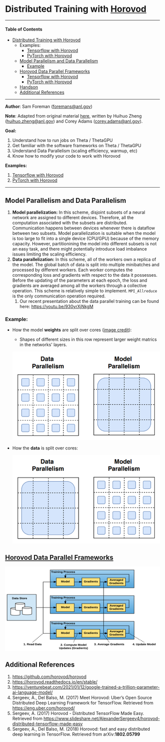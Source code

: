 # Distributed Training with [Horovod](https://github.com/horovod/horovod)

---

#### Table of Contents

- [Distributed Training with Horovod](#distributed-training-with-horovod1)
  - Examples:
    - [Tensorflow with Horovod](./tensorflow/README.md)
    - [PyTorch with Horovod](./torch/README.md)
  - [Model Parallelism and Data Parallelism](#model-parallelism-and-data-parallelism)
    + [Example](#example)
  - [Horovod Data Parallel Frameworks](#horovod-data-parallel-frameworks3)
    + [Tensorflow with Horovod](#tensorflow-with-horovod)
    * [PyTorch with Horovod](#pytorch-with-horovod)
  - [Handson](#handson)
  - [Additional References](#additional-references)

---

**Author**: Sam Foreman ([foremans@anl.gov](mailto:foremans@anl.gov))

**Note**:  Adapted from original material [here](https://github.com/argonne-lcf/sdl_ai_workshop/blob/master/01_distributedDeepLearning/Horovod/README.md), written by Huihuo Zheng ([huihuo.zheng@anl.gov](mailto:huihuo.zheng@anl.gov)) and Corey Adams ([corey.adams@anl.gov](mailto:corey.adams@anl.gov)).

**Goal:**

1. Understand how to run jobs on Theta / ThetaGPU
2. Get familiar with the software frameworks on Theta / ThetaGPU
3. Understand Data Parallelism (scaling efficiency, warmup, etc)
4. Know how to modify your code to work with Horovod

**Examples:**

1. [Tensorflow with Horovod](./tensorflow/README.md)
2. [PyTorch with Horovod](./torch/README.md)

---

## Model Parallelism and Data Parallelism

1. **Model parallelization:** In this scheme, disjoint subsets of a neural network are assigned to different devices. Therefore, all the computation associated with the subsets are distributed. Communication happens between devices whenever there is dataflow between two subsets. Model parallelization is suitable when the model is too large to fit into a single device (CPU/GPU) because of the memory capacity. However, partitionining the model into different subsets is not an easy task, and there might potentially introduce load imbalance issues limiting the scaling efficiency.
2. **Data parallelization:** In this scheme, all of the workers own a replica of the model. The global batch of data is split into multiple minibatches and processed by different workers. Each worker computes the corresponding loss and gradients with respect to the data it possesses. Before the updating of the parameters at each epoch, the loss and gradients are averaged among all the workers through a collective operation. This scheme is relatively simple to implement. `MPI_Allreduce` is the only communication operation required.
   1. Our recent presentation about the data parallel training can be found here: https://youtu.be/930yrXjNkgM

### Example:

- How the model **weights** are split over cores ([image credit][2]):

  - Shapes of different sizes in this row represent larger weight matrics in the networks' layers.

  ![weights](../images/weights.png)

- How the **data** is split over cores:

  ![data](../images/data.png)

<!---![distributed](../assets/distributed.png)--->

## [Horovod Data Parallel Frameworks][3]

![Horovod](../images/horovod.png)

[1]: https://github.com/horovod/horovod
[2]: https://venturebeat.com/2021/01/12/google-trained-a-trillion-parameter-ai-language-model/
[3]: https://horovod.readthedocs.io/en/stable/

<!---## Handson--->

<!---[`./thetagpu.md`](./thetagpu.md)--->

## Additional References

1. https://github.com/horovod/horovod
2. https://horovod.readthedocs.io/en/stable/
3. https://venturebeat.com/2021/01/12/google-trained-a-trillion-parameter-ai-language-model/
4. Sergeev, A., Del Balso, M. (2017) Meet Horovod: Uber’s Open Source Distributed Deep Learning Framework for TensorFlow. Retrieved from https://eng.uber.com/horovod/
5. Sergeev, A. (2017) Horovod - Distributed TensorFlow Made Easy. Retrieved from https://www.slideshare.net/AlexanderSergeev4/horovod-distributed-tensorflow-made-easy
6. Sergeev, A., Del Balso, M. (2018) Horovod: fast and easy distributed deep learning in TensorFlow. Retrieved from arXiv:**1802.05799**